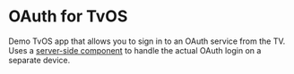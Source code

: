 # OAuth for TvOS

Demo TvOS app that allows you to sign in to an OAuth service from the TV. Uses a [server-side component](https://github.com/aaronpk/TVAuthServer) to handle the actual OAuth login on a separate device. 
